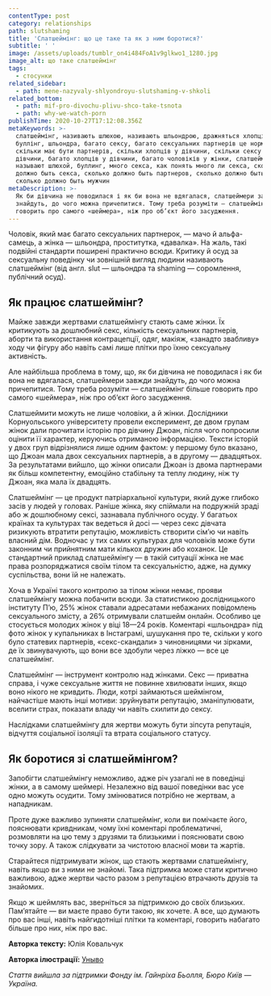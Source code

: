 ```yaml
---
contentType: post
category: relationships
path: slutshaming
title: 'Слатшеймінг: що це таке та як з ним боротися?'
subtitle: ' '
image: /assets/uploads/tumblr_on4i484FoA1v9glkwo1_1280.jpg
image_alt: що таке слатшеймінг
tags:
  - стосунки
related_sidebar:
  - path: mene-nazyvaly-shlyondroyu-slutshaming-v-shkoli
related_bottom:
  - path: mif-pro-divochu-plivu-shco-take-tsnota
  - path: why-we-watch-porn
publishTime: 2020-10-27T17:12:08.356Z
metaKeywords: >-
  слатшеймінг, називають шлюхою, називають шльондрою, дражняться хлопці,
  буллінг, шльондра, багато сексу, багато сексуальних партнерів це нормально,
  скільки має бути партнерів, скільки хлопців у дівчини, скільки сексу у
  дівчини, багато хлопців у дівчини, багато чоловіків у жінки, слатшейминг,
  называют шлюхой, буллинг, много секса, как понять много ли секса, сколько
  должно быть секса, сколько должно быть партнеров, сколько должно быть парней,
  сколько должно быть мужчин
metaDescription: >-
  Як би дівчина не поводилася і як би вона не вдягалася, слатшеймери завжди
  знайдуть, до чого можна причепитися. Тому треба розуміти — слатшеймінг більше
  говорить про самого «шеймера», ніж про об’єкт його засудження.
---
```

Чоловік, який має багато сексуальних партнерок, — мачо й альфа-самець, а жінка — шльондра, проститутка, «давалка». На жаль, такі подвійні стандарти поширені практично всюди. Критику й осуд за сексуальну поведінку чи зовнішній вигляд людини називають слатшеймінг (від англ. slut — шльондра та shaming — соромлення, публічний осуд). 

## Як працює слатшеймінг?

Майже завжди жертвами слатшеймінгу стають саме жінки. Їх критикують за дошлюбний секс, кількість сексуальних партнерів, аборти та використання контрацепції, одяг, макіяж, «занадто звабливу» ходу чи фігуру або навіть самі лише плітки про їхню сексуальну активність. 

Але найбільша проблема в тому, що, як би дівчина не поводилася і як би вона не вдягалася, слатшеймери завжди знайдуть, до чого можна причепитися. Тому треба розуміти — слатшеймінг більше говорить про самого «шеймера», ніж про об’єкт його засудження.

Слатшеймити можуть не лише чоловіки, а й жінки. Дослідники Корнуольського університету провели експеримент, де двом групам жінок дали прочитати історію про дівчину Джоан, після чого попросили оцінити її характер, керуючись отриманою інформацією. Тексти історій у двох груп відрізнялися лише одним фактом: у першому було вказано, що Джоан мала двох сексуальних партнерів, а в другому — двадцятьох. За результатами вийшло, що жінки описали Джоан із двома партнерами як більш компетентну, емоційно стабільну та теплу людину, ніж ту Джоан, яка мала їх двадцять. 

Слатшеймінг — це продукт патріархальної культури, який дуже глибоко засів у людей у головах. Раніше жінка, яку спіймали на подружній зраді або ж дошлюбному сексі, зазнавала публічного осуду. У багатьох країнах та культурах так ведеться й досі — через секс дівчата ризикують втратити репутацію, можливість створити сім’ю чи навіть власний дім. Водночас у тих самих культурах для чоловіків може бути законним чи прийнятним мати кількох дружин або коханок. Це стандартний приклад слатшеймінгу — в такій ситуації жінка не має права розпоряджатися своїм тілом та сексуальністю, адже, на думку суспільства, вони їй не належать. 

Хоча в Україні такого контролю за тілом жінки немає, прояви слатшеймінгу можна побачити всюди. За статистикою дослідницького інституту П’ю, 25% жінок ставали адресатами небажаних повідомлень сексуального змісту, а 26% отримували слатшейм онлайн. Особливо це стосується молодих жінок у віці 18—24 років. Коментарі «шльондра» під фото жінок у купальниках в Інстаграмі, шушукання про те, скільки у кого було статевих партнерів, «секс-скандали» з чиновницями чи зірками, де їх звинувачують, що вони все здобули через ліжко — все це слатшеймінг. 

Слатшеймінг — інструмент контролю над жінками. Секс — приватна справа, і чуже сексуальне життя не повинне хвилювати інших, якщо воно нікого не кривдить. Люди, котрі займаються шеймінгом, найчастіше мають інші мотиви: зруйнувати репутацію, зманіпулювати, вселити страх, показати владу чи навіть схилити до сексу. 

Наслідками слатшеймінгу для жертви можуть бути зіпсута репутація, відчуття соціальної ізоляції та втрата соціального статусу.

## Як боротися зі слатшеймінгом?

Запобігти слатшеймінгу неможливо, адже річ узагалі не в поведінці жінки, а в самому шеймері. Незалежно від вашої поведінки вас усе одно можуть осудити. Тому змінюватися потрібно не жертвам, а нападникам. 

Проте дуже важливо зупиняти слатшеймінг, коли ви помічаєте його, пояснювати кривдникам, чому їхні коментарі проблематичні, розмовляти на цю тему з друзями та близькими і пояснювати свою точку зору. А також слідкувати за чистотою власної мови та жартів. 

Старайтеся підтримувати жінок, що стають жертвами слатшеймінгу, навіть якщо ви з ними не знайомі. Така підтримка може стати критично важливою, адже жертви часто разом з репутацією втрачають друзів та знайомих. 

Якщо ж шеймлять вас, зверніться за підтримкою до своїх близьких. Пам’ятайте —  ви маєте право бути такою, як хочете. А все, що думають про вас інші, навіть найгидотніші плітки та коментарі, говорить набагато більше про них, ніж про вас. 

**Авторка тексту:** Юлія Ковальчук

**Авторка ілюстрації:** [Уныво](https://www.instagram.com/unyvo_/)



*Стаття вийшла за підтримки Фонду ім. Гайнріха Бьолля, Бюро Київ — Україна.*
